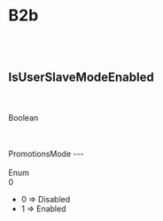 # B2b

<br><br> 

IsUserSlaveModeEnabled 
---
<br>  <br> 
Boolean <br> 
 <br>
<ul> 
</ul><br>
PromotionsMode 
---
<br>  <br> 
Enum <br> 
0 <br>
<ul> 
<li>0 => Disabled</li>
<li>1 => Enabled</li>
</ul><br>

